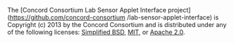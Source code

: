 The [Concord Consortium Lab Sensor Applet Interface project](https://github.com/concord-consortium
/lab-sensor-applet-interface) is Copyright (c) 2013 by the Concord Consortium and is distributed
under any of the following licenses: 
[Simplified BSD](http://www.opensource.org/licenses/BSD-2-Clause),
[MIT](http://www.opensource.org/licenses/MIT), or 
[Apache 2.0](http://www.opensource.org/licenses/Apache-2.0).
